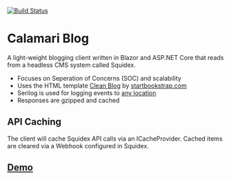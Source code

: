 [![Build Status](https://dev.azure.com/adrianbrink/Calamari%20Blog/_apis/build/status/thewebchameleon.calamari-blog-blazor?branchName=master)](https://dev.azure.com/adrianbrink/Calamari%20Blog/_build/latest?definitionId=23&branchName=master)
# Calamari Blog
A light-weight blogging client written in Blazor and ASP.NET Core that reads from a headless CMS system called Squidex.

- Focuses on Seperation of Concerns (SOC) and scalability
- Uses the HTML template [Clean Blog](https://github.com/BlackrockDigital/startbootstrap-clean-blog) by [startbookstrap.com](https://startbootstrap.com/)
- Serilog is used for logging events to [any location](https://github.com/serilog/serilog/wiki/Provided-Sinks) 
- Responses are gzipped and cached

API Caching
-------

The client will cache Squidex API calls via an ICacheProvider. Cached items are cleared via a Webhook configured in Squidex.

[Demo](https://calamari-blog-blazor.azurewebsites.net) 
----
